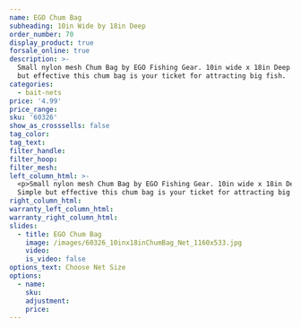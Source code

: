 ```yaml
---
name: EGO Chum Bag
subheading: 10in Wide by 18in Deep
order_number: 70
display_product: true
forsale_online: true
description: >-
  Small nylon mesh Chum Bag by EGO Fishing Gear. 10in wide x 18in Deep. Simple
  but effective this chum bag is your ticket for attracting big fish.
categories:
  - bait-nets
price: '4.99'
price_range:
sku: '60326'
show_as_crosssells: false
tag_color:
tag_text:
filter_handle:
filter_hoop:
filter_mesh:
left_column_html: >-
  <p>Small nylon mesh Chum Bag by EGO Fishing Gear. 10in wide x 18in Deep.
  Simple but effective this chum bag is your ticket for attracting big fish.</p>
right_column_html:
warranty_left_column_html:
warranty_right_column_html:
slides:
  - title: EGO Chum Bag
    image: /images/60326_10inx18inChumBag_Net_1160x533.jpg
    video:
    is_video: false
options_text: Choose Net Size
options:
  - name:
    sku:
    adjustment:
    price:
---
```

